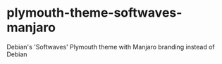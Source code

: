 # plymouth-theme-softwaves-manjaro
Debian's 'Softwaves' Plymouth theme with Manjaro branding instead of Debian
